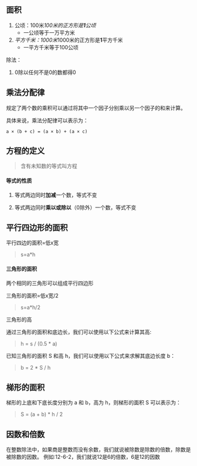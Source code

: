 ## 面积

1. 公顷：100米*100米的正方形是**1**公顷*
   - 一公顷等于一万平方米
2. *平方千米：1000米*1000米的正方形是**1**平方千米
   - 一平方千米等于100公顷



除法：

1. 0除以任何不是0的数都得0

## 乘法分配律

规定了两个数的乘积可以通过将其中一个因子分别乘以另一个因子的和来计算。

具体来说，乘法分配律可以表示为：

```
a × (b + c) = (a × b) + (a × c)
```



## 方程的定义

> 含有未知数的等式叫方程



#### 等式的性质

1. 等式两边同时**加减**一个数，等式不变

2. 等式两边同时**乘以或除以**（0除外）一个数，等式不变

   

## 平行四边形的面积

平行四边的面积=低x宽

> s=a*h



#### 三角形的面积

两个相同的三角形可以组成平行四边形

三角形的面积=低x宽/2

> s=a*h/2

三角形的高

通过三角形的面积和底边长，我们可以使用以下公式来计算其高:

> h = s / (0.5 * a)

已知三角形的面积 S 和高 h，我们可以使用以下公式来求解其底边长度 b：

> b = 2 * S / h

## 梯形的面积

梯形的上底和下底长度分别为 a 和 b，高为 h，则梯形的面积 S 可以表示为：

> S = (a + b) * h / 2

## 因数和倍数

在整数除法中，如果商是整数而没有余数，我们就说被除数是除数的倍数，除数是被除数的因数。
例如:12-6-2，我们就说12是6的倍数，6是12的因数

